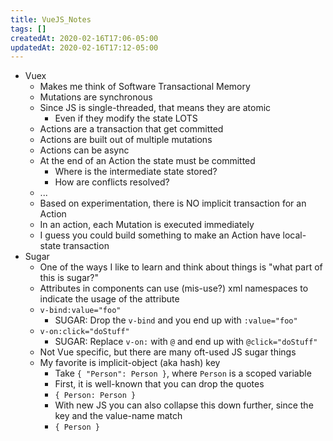 ```yaml
---
title: VueJS_Notes
tags: []
createdAt: 2020-02-16T17:06-05:00
updatedAt: 2020-02-16T17:12-05:00
---
```


* Vuex
  * Makes me think of Software Transactional Memory
  * Mutations are synchronous
  * Since JS is single-threaded, that means they are atomic
    * Even if they modify the state LOTS
  * Actions are a transaction that get committed
  * Actions are built out of multiple mutations
  * Actions can be async
  * At the end of an Action the state must be committed
    * Where is the intermediate state stored?
    * How are conflicts resolved?
  * ...
  * Based on experimentation, there is NO implicit transaction for an Action
  * In an action, each Mutation is executed immediately
  * I guess you could build something to make an Action have local-state transaction
* Sugar
  * One of the ways I like to learn and think about things is "what part of this is sugar?"
  * Attributes in components can use (mis-use?) xml namespaces to indicate the usage of the attribute
  * `v-bind:value="foo"`
    * SUGAR: Drop the `v-bind` and you end up with `:value="foo"`
  * `v-on:click="doStuff"`
    * SUGAR: Replace `v-on:` with `@` and end up with `@click="doStuff"`
  * Not Vue specific, but there are many oft-used JS sugar things
  * My favorite is implicit-object (aka hash) key
    * Take `{ "Person": Person }`, where `Person` is a scoped variable
    * First, it is well-known that you can drop the quotes
    * `{ Person: Person }`
    * With new JS you can also collapse this down further, since the key and the value-name match
    * `{ Person }`

